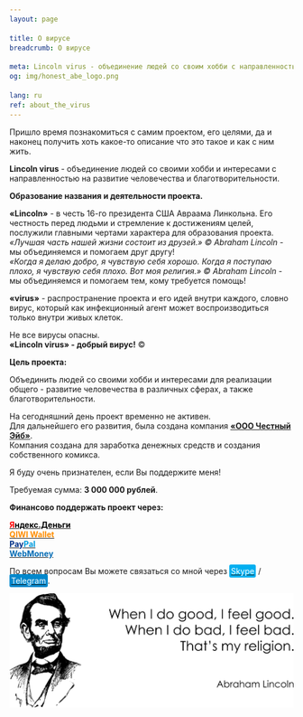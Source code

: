 ```yaml
---
layout: page

title: О вирусе
breadcrumb: О вирусе

meta: Lincoln virus - объединение людей со своим хобби c направленностью на развитие человечества и благотворительности.
og: img/honest_abe_logo.png

lang: ru
ref: about_the_virus
---
```


Пришло время познакомиться с самим проектом, его целями, да и наконец получить хоть какое-то описание что это такое и как с ним жить.

**Lincoln&nbsp;virus** - объединение людей со своими хобби и интересами c направленностью на развитие человечества и благотворительности.

**Образование названия и деятельности проекта.**

**«Lincoln»** - в честь 16-го президента США Авраама Линкольна. Его честность перед людьми и стремление к достижениям целей, послужили главными чертами характера для образования проекта.  
*«Лучшая часть нашей жизни состоит из друзей.» ©&nbsp;Abraham&nbsp;Lincoln* - мы объединяемся и помогаем друг другу!  
*«Когда я делаю добро, я чувствую себя хорошо. Когда я поступаю плохо, я чувствую себя плохо. Вот моя религия.» ©&nbsp;Abraham&nbsp;Lincoln* - мы объединяемся и помогаем тем, кому требуется помощь!

**«virus»** - распространение проекта и его идей внутри каждого, словно вирус, который как инфекционный агент может воспроизводиться только внутри живых клеток.  

Не все вирусы опасны.  
**«Lincoln&nbsp;virus» - добрый вирус!** ©

**Цель проекта:**

Объединить людей со своими хобби и интересами для реализации общего - развитие человечества в различных сферах, а также благотворительности.  
 
На сегодняшний день проект временно не активен.  
Для дальнейшего его развития, была создана компания **<a href="https://chestnyyeyb.ru/" target="_blank">«ООО Честный Эйб»</a>**.  
Компания создана для заработка денежных средств и создания собственного комикса.  

Я буду очень признателен, если Вы поддержите меня!

Требуемая сумма: **3 000 000 рублей**.

**Финансово поддержать проект через:**

**<a href="https://money.yandex.ru/to/4100110359631399" target="_blank"><span style="color:#FF0000">Я</span><span style="color:#000000">ндекс.Деньги</span></a>**  
**<a href="https://qiwi.com/n/CHUTKOY" target="_blank"><span style="color:#ff8d00">QIWI&nbsp;Wallet</span></a>**  
**<a href="paypal.me/chutkoy" target="_blank"><span style="color:#003087">Pay</span><span style="color:#009cde">Pal</span></a>**    
**<a href="https://passport.webmoney.ru/asp/certview.asp?wmid=400086000803" target="_blank"><span style="color:#036cb5">WebMoney</span></a>**

По всем вопросам Вы можете связаться со мной через <a href="skype:chutkoy89?call" target="_blank"><span style="background-color:#00aff0; color:white; padding:3px; border-radius: 3px">Skype</span></a> / <a href="https://t.me/chutkoy" target="_blank"><span style="background-color:#0088cc; color:white; padding:3px; border-radius: 3px">Telegram</span></a>.

<a data-fancybox="gallery" href="/img/about_the_virus/Lincoln.png"><img src="/img/about_the_virus/Lincoln.png" alt=""></a>
